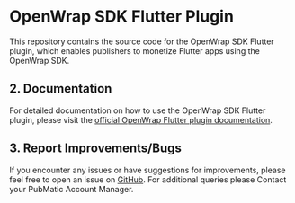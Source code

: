 # OpenWrap SDK Flutter Plugin

This repository contains the source code for the OpenWrap SDK Flutter plugin, which enables publishers to monetize Flutter apps using the OpenWrap SDK.
## 2. Documentation

For detailed documentation on how to use the OpenWrap SDK Flutter plugin, please visit the [official OpenWrap Flutter plugin documentation](https://community.pubmatic.com/pages/viewpage.action?spaceKey=FLUT&title=About+OpenWrap+SDK+Flutter+plugin).

## 3. Report Improvements/Bugs

If you encounter any issues or have suggestions for improvements, please feel free to open an issue on [GitHub](https://github.com/PubMatic/flutter-openwrap-sdk/issues). For additional queries please Contact your PubMatic Account Manager.

